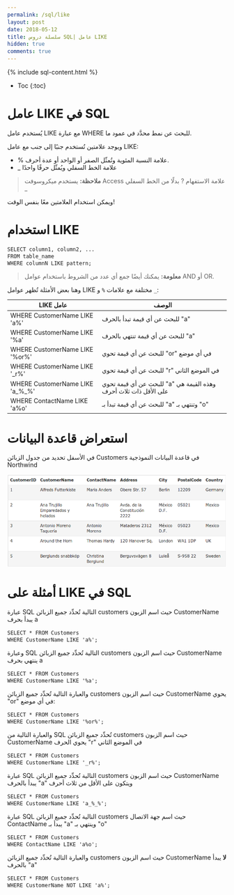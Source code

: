 ```yaml
---
permalink: /sql/like
layout: post
date: 2018-05-12
title: سلسلة دروس SQL| عامل LIKE
hidden: true
comments: true
---
```


{% include sql-content.html %}

* Toc
{:toc}

# عامل LIKE في SQL

يُستخدم عامل LIKE مع عبارة WHERE للبحث عن نمط محدَّد في عمود ما.

ويوجد علامتين تُستخدم جنبًا إلى جنب مع عامل LIKE:

* % علامة النسبة المئوية وتُمثّل الصفر أو الواحد أو عدة أحرف.
* _ علامة الخط السفلي ويُمثّل حرفًا واحدًا

> **ملاحظة:** يستخدم ميكروسوفت Access علامة الاستفهام ? بدلًا من الخط السفلي _

ويمكن استخدام العلامتين معًا بنفس الوقت!


# استخدام LIKE

	SELECT column1, column2, ...
	FROM table_name
	WHERE columnN LIKE pattern;

> **معلومة:** يمكنك أيضًا جمع أي عدد من الشروط باستخدام عوامل AND أو OR.

وهنا بعض الأمثلة تُظهر عوامل LIKE مختلفة مع علامات `%` و `_`:


| LIKE عامل	|الوصف
|--------------|-----------
|WHERE CustomerName LIKE 'a%' |  للبحث عن أي قيمة تبدأ بالحرف "a"
|WHERE CustomerName LIKE '%a'	| للبحث عن أي قيمة تنتهي بالحرف "a"
|WHERE CustomerName LIKE '%or%'	| للبحث عن أي قيمة تحوي "or" في أي موضع
|WHERE CustomerName LIKE '_r%'	| للبحث عن أي قيمة تحوي "r" في الموضع الثاني
|WHERE CustomerName LIKE 'a_%_%'	| للبحث عن أي قيمة تحوي "a" وهذه القيمة هي على الأقل ذات ثلاث أحرف
|WHERE ContactName LIKE 'a%o'	| للبحث عن أي قيمة تبدأ بـ "a" وتنتهي بـ "o"




# استعراض قاعدة البيانات


في الأسفل تحديد من جدول الزبائن Customers في قاعدة البيانات النموذجية Northwind


![customers](/assets/customers.png) 

# أمثلة على LIKE في SQL 

عبارة SQL التالية تُحدِّد جميع الزبائن customers حيث اسم الزبون CustomerName يبدأ بحرف a

	SELECT * FROM Customers
	WHERE CustomerName LIKE 'a%';

وعبارة SQL التالية تُحدِّد جميع الزبائن customers حيث اسم الزبون CustomerName ينتهي بحرف a

	SELECT * FROM Customers
	WHERE CustomerName LIKE '%a';

والعبارة التالية تُحدِّد جميع الزبائن customers حيث اسم الزبون CustomerName يحوي "or" في أي موضع:

	SELECT * FROM Customers
	WHERE CustomerName LIKE '%or%';

والعبارة التالية من SQL تُحدِّد جميع الزبائن customers حيث اسم الزبون CustomerName يحوي الحرف "r" في الموضع الثاني

	SELECT * FROM Customers
	WHERE CustomerName LIKE '_r%';

عبارة SQL التالية تُحدِّد جميع الزبائن customers حيث اسم الزبون CustomerName يبدأ بالحرف "a" ويتكون على الأقل من ثلاث أحرف

	SELECT * FROM Customers
	WHERE CustomerName LIKE 'a_%_%';

عبارة SQL التالية تُحدِّد جميع الزبائن customers حيث اسم جهة الاتصال ContactName يبدأ بـ "a" وينتهي بـ "o"

	SELECT * FROM Customers
	WHERE ContactName LIKE 'a%o';

والعبارة التالية تُحدِّد جميع الزبائن customers حيث اسم الزبون CustomerName **لا** يبدأ بالحرف "a" 

	SELECT * FROM Customers
	WHERE CustomerName NOT LIKE 'a%';
